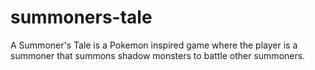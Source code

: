 # summoners-tale
A Summoner's Tale is a Pokemon inspired game where the player is a summoner that summons shadow monsters to battle other summoners.
